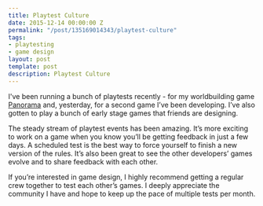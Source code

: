 ```yaml
---
title: Playtest Culture
date: 2015-12-14 00:00:00 Z
permalink: "/post/135169014343/playtest-culture"
tags:
- playtesting
- game design
layout: post
template: post
description: Playtest Culture
---
```


<p>I've been running a bunch of playtests recently - for my worldbuilding game <a href="http://blog.randylubin.com/post/134709078543/panorama-draft">Panorama</a>&nbsp;and, yesterday, for a second game I’ve been developing. I’ve also gotten to play a bunch of early stage games that friends are designing.</p><p>The steady stream of playtest events has been amazing. It’s more exciting to work on a game when you know you’ll be getting feedback in just a few days. A scheduled test is the best way to force yourself to finish a new version of the rules. It’s also been great to see the other developers’ games evolve and to share feedback with each other.</p><p>If you’re interested in game design, I highly recommend getting a regular crew together to test each other’s games. I deeply appreciate the community I have and hope to keep up the pace of multiple tests per month.</p>
